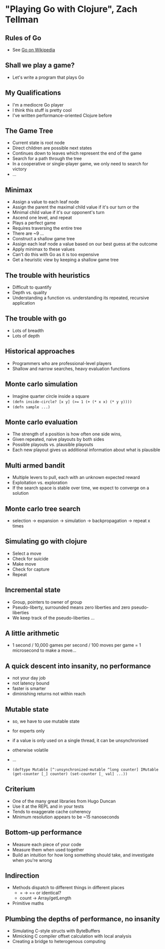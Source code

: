 # "Playing Go with Clojure", Zach Tellman #

## Rules of Go ##
* See [Go on Wikipedia](http://en.wikipedia.org/wiki/Go_(game))

## Shall we play a game? ##
* Let's write a program that plays Go

## My Qualifications ##
* I'm a mediocre Go player
* I think this stuff is pretty cool
* I've written performance-oriented Clojure before

## The Game Tree ##
* Current state is root node
* Direct children are possible next states
* Continues down to leaves which represent the end of the game
* Search for a path through the tree
* In a cooperative or single-player game, we only need to search for
victory
* ...

## Minimax ##

* Assign a value to each leaf node
* Assign the parent the maximal child value if it's our turn or the
* Minimal child value if it's our opponent's turn
* Ascend one level, and repeat
* Plays a perfect game
* Requires traversing the entire tree
* There are ~9 ...
* Construct a shallow game tree
* Assign each leaf node a value based on our best guess at the outcome
* Apply minimax to these values
* Can't do this with Go as it is too expensive
* Get a heuristic view by keeping a shallow game tree

## The trouble with heuristics ##

* Difficult to quantify
* Depth vs. quality
* Understanding a function vs. understanding its repeated, recursive application

## The trouble with go ##

* Lots of breadth
* Lots of depth

## Historical approaches ##

* Programmers who are professional-level players
* Shallow and narrow searches, heavy evaluation functions

## Monte carlo simulation ##

* Imagine quarter circle inside a square
* `(defn inside-circle? [x y]
    (>= 1 (+ (* x x) (* y y))))`
* `(defn sample ...)`

## Monte carlo evaluation ##

* The strength of a position is how often one side wins,
* Given repeated, naive playouts by both sides
* Possible playouts vs. plausible playouts
* Each new playout gives us additional information about what is
plausible

## Multi armed bandit ##

* Multiple levers to pull, each with an unknown expected reward
* Exploitation vs. exploration
* If the search space is stable over time, we expect to converge on a
solution

## Monte carlo tree search ##

* selection -> expansion -> simulation -> backpropagation -> repeat x
times

## Simulating go with clojure ##

* Select a move
* Check for suicide
* Make move
* Check for capture
* Repeat

## Incremental state ##

* Group, pointers to owner of group
* Pseudo-liberty, surrounded means zero liberties and zero pseudo-liberties
* We keep track of the pseudo-liberties ...

## A little arithmetic ##

* 1 second / 10,000 games per second / 100 moves per game = 1
microsecond to make a move...

## A quick descent into insanity, no performance ##

* not your day job
* not latency bound
* faster is smarter
* diminishing returns not within reach

## Mutable state ##

* so, we have to use mutable state
* for experts only
* if a value is only used on a single thread, it can be unsynchronised
* otherwise volatile
* ...

* `(deftype Mutable [^:unsynchronized-mutable ^long counter]
    IMutable
    (get-counter [_] counter)
    (set-counter [_ val] ...))`

## Criterium ##

* One of the many great libraries from Hugo Duncan
* Use it at the REPL and in your tests
* Tends to exaggerate cache coherency
* Minimum resolution appears to be ~15 nanoseconds

## Bottom-up performance ##

* Measure each piece of your code
* Measure them when used together
* Build an intuition for how long something should take, and
  investigate when you're wrong

## Indirection ##

* Methods dispatch to different things in different places
  * = -> == or identical?
  * count -> Array/getLength
* Primitive maths

## Plumbing the depths of performance, no insanity ##

* Simulating C-style structs with ByteBuffers
* Mimicking C compiler offset calculation with local analysis
* Creating a bridge to heterogenous computing
